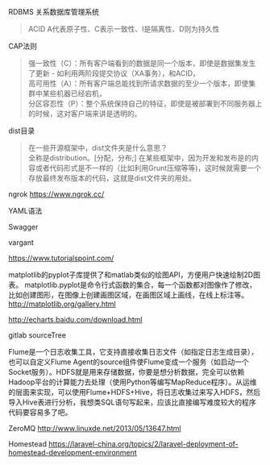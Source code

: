 RDBMS 关系数据库管理系统  
>ACID A代表原子性、C表示一致性、I是隔离性、D则为持久性

CAP法则  
>强一致性（C）：所有客户端看到的数据是同一个版本，即使是数据集发生了更新 - 如利用两阶段提交协议（XA事务），和ACID，  
>高可用性（A）：所有客户端总能找到所请求数据的至少一个版本，即使集群中某些机器已经宕机，  
>分区容忍性（P）：整个系统保持自己的特征，即使是被部署到不同服务器上的时候，这对客户端来讲是透明的。  

dist目录  
>在一些开源框架中，dist文件夹是什么意思？  
>全称是distribution。[分配，分布;] 在某些框架中，因为开发和发布是的内容或者代码形式是不一样的（比如利用Grunt压缩等等)，这时候就需要一个存放最终发布版本的代码，这就是dist文件夹的用处。

ngrok
https://www.ngrok.cc/

YAML语法

Swagger

vargant


https://www.tutorialspoint.com/

matplotlib的pyplot子库提供了和matlab类似的绘图API，方便用户快速绘制2D图表。
matplotlib.pyplot是命令行式函数的集合，每一个函数都对图像作了修改，比如创建图形，在图像上创建画图区域，在画图区域上画线，在线上标注等。
http://matplotlib.org/gallery.html

http://echarts.baidu.com/download.html


gitlab
sourceTree

Flume是一个日志收集工具，它支持直接收集日志文件（如指定日志生成目录），也可以自定义Flume Agent的source组件使Flume变成一个服务（如启动一个Socket服务）。HDFS就是用来存储数据，你要是想分析数据，完全可以依赖Hadoop平台的计算能力去处理（使用Python等编写MapReduce程序）。从运维的层面来实现，可以使用Flume+HDFS+Hive，将日志收集过来写入HDFS，然后导入Hive表进行分析，我想类SQL语句写起来，应该比直接编写难度较大的程序代码要容易多了吧。

ZeroMQ
http://www.linuxde.net/2013/05/13647.html

Homestead
https://laravel-china.org/topics/2/laravel-deployment-of-homestead-development-environment
